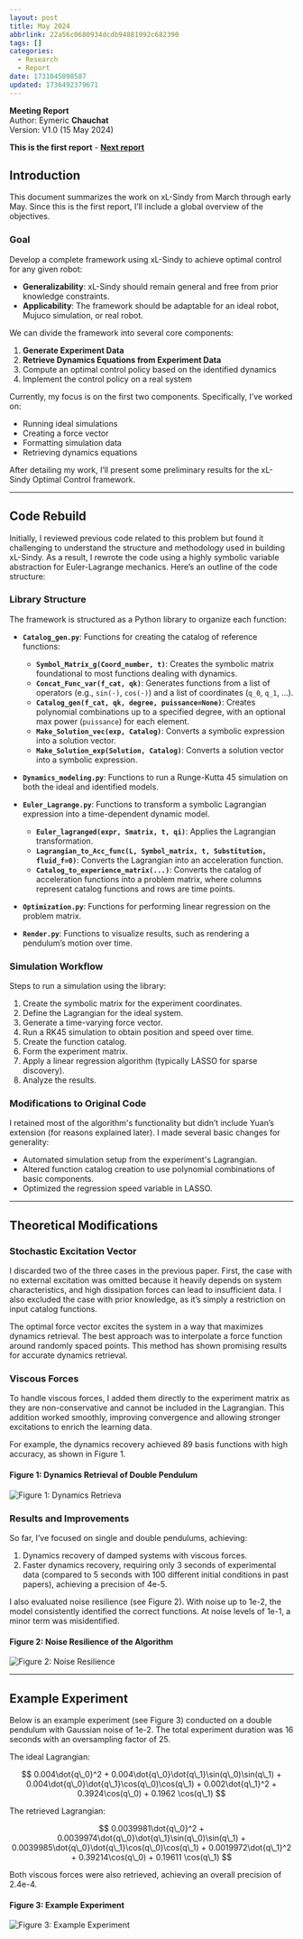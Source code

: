 ```yaml
---
layout: post
title: May 2024
abbrlink: 22a56c0680934dcdb94881992c682390
tags: []
categories:
  - Research
  - Report
date: 1731045098587
updated: 1736492379671
---
```


**Meeting Report**\
Author: Eymeric **Chauchat**\
Version: V1.0 (15 May 2024)

**This is the first report** - **[Next report](/p/5cb398f1511e45b095fa3e65c118dd62)**

## Introduction

This document summarizes the work on xL-Sindy from March through early May. Since this is the first report, I’ll include a global overview of the objectives.

### Goal

Develop a complete framework using xL-Sindy to achieve optimal control for any given robot:

- **Generalizability**: xL-Sindy should remain general and free from prior knowledge constraints.
- **Applicability**: The framework should be adaptable for an ideal robot, Mujuco simulation, or real robot.

We can divide the framework into several core components:

1. **Generate Experiment Data**
2. **Retrieve Dynamics Equations from Experiment Data**
3. Compute an optimal control policy based on the identified dynamics
4. Implement the control policy on a real system

Currently, my focus is on the first two components. Specifically, I’ve worked on:

- Running ideal simulations
- Creating a force vector
- Formatting simulation data
- Retrieving dynamics equations

After detailing my work, I’ll present some preliminary results for the xL-Sindy Optimal Control framework.

***

## Code Rebuild

Initially, I reviewed previous code related to this problem but found it challenging to understand the structure and methodology used in building xL-Sindy. As a result, I rewrote the code using a highly symbolic variable abstraction for Euler-Lagrange mechanics. Here’s an outline of the code structure:

### Library Structure

The framework is structured as a Python library to organize each function:

- **`Catalog_gen.py`**: Functions for creating the catalog of reference functions:
  - **`Symbol_Matrix_g(Coord_number, t)`**: Creates the symbolic matrix foundational to most functions dealing with dynamics.
  - **`Concat_Func_var(f_cat, qk)`**: Generates functions from a list of operators (e.g., `sin(·)`, `cos(·)`) and a list of coordinates (`q_0`, `q_1`, ...).
  - **`Catalog_gen(f_cat, qk, degree, puissance=None)`**: Creates polynomial combinations up to a specified degree, with an optional max power (`puissance`) for each element.
  - **`Make_Solution_vec(exp, Catalog)`**: Converts a symbolic expression into a solution vector.
  - **`Make_Solution_exp(Solution, Catalog)`**: Converts a solution vector into a symbolic expression.

- **`Dynamics_modeling.py`**: Functions to run a Runge-Kutta 45 simulation on both the ideal and identified models.

- **`Euler_Lagrange.py`**: Functions to transform a symbolic Lagrangian expression into a time-dependent dynamic model.
  - **`Euler_lagranged(expr, Smatrix, t, qi)`**: Applies the Lagrangian transformation.
  - **`Lagrangian_to_Acc_func(L, Symbol_matrix, t, Substitution, fluid_f=0)`**: Converts the Lagrangian into an acceleration function.
  - **`Catalog_to_experience_matrix(...)`**: Converts the catalog of acceleration functions into a problem matrix, where columns represent catalog functions and rows are time points.

- **`Optimization.py`**: Functions for performing linear regression on the problem matrix.

- **`Render.py`**: Functions to visualize results, such as rendering a pendulum’s motion over time.

### Simulation Workflow

Steps to run a simulation using the library:

1. Create the symbolic matrix for the experiment coordinates.
2. Define the Lagrangian for the ideal system.
3. Generate a time-varying force vector.
4. Run a RK45 simulation to obtain position and speed over time.
5. Create the function catalog.
6. Form the experiment matrix.
7. Apply a linear regression algorithm (typically LASSO for sparse discovery).
8. Analyze the results.

### Modifications to Original Code

I retained most of the algorithm's functionality but didn’t include Yuan’s extension (for reasons explained later). I made several basic changes for generality:

- Automated simulation setup from the experiment's Lagrangian.
- Altered function catalog creation to use polynomial combinations of basic components.
- Optimized the regression speed variable in LASSO.

***

## Theoretical Modifications

### Stochastic Excitation Vector

I discarded two of the three cases in the previous paper. First, the case with no external excitation was omitted because it heavily depends on system characteristics, and high dissipation forces can lead to insufficient data. I also excluded the case with prior knowledge, as it’s simply a restriction on input catalog functions.

The optimal force vector excites the system in a way that maximizes dynamics retrieval. The best approach was to interpolate a force function around randomly spaced points. This method has shown promising results for accurate dynamics retrieval.

### Viscous Forces

To handle viscous forces, I added them directly to the experiment matrix as they are non-conservative and cannot be included in the Lagrangian. This addition worked smoothly, improving convergence and allowing stronger excitations to enrich the learning data.

For example, the dynamics recovery achieved 89 basis functions with high accuracy, as shown in Figure 1.

#### Figure 1: Dynamics Retrieval of Double Pendulum

![Figure 1: Dynamics Retrieva](/resources/4cf86eec9a9040babbb1650c0c98fec7.png)

### Results and Improvements

So far, I’ve focused on single and double pendulums, achieving:

1. Dynamics recovery of damped systems with viscous forces.
2. Faster dynamics recovery, requiring only 3 seconds of experimental data (compared to 5 seconds with 100 different initial conditions in past papers), achieving a precision of $4\text{e-}5$.

I also evaluated noise resilience (see Figure 2). With noise up to $1\text{e-}2$, the model consistently identified the correct functions. At noise levels of $1\text{e-}1$, a minor term was misidentified.

#### Figure 2: Noise Resilience of the Algorithm

![Figure 2: Noise Resilience](/resources/7dbd198f02034d89ac4d8e3ca96084c5.png)

***

## Example Experiment

Below is an example experiment (see Figure 3) conducted on a double pendulum with Gaussian noise of $1\text{e-}2$. The total experiment duration was 16 seconds with an oversampling factor of 25.

The ideal Lagrangian:

$$
0.004\dot{q\_0}^2 + 0.004\dot{q\_0}\dot{q\_1}\sin(q\_0)\sin(q\_1) + 0.004\dot{q\_0}\dot{q\_1}\cos(q\_0)\cos(q\_1) + 0.002\dot{q\_1}^2 + 0.3924\cos(q\_0) + 0.1962 \cos(q\_1)
$$

The retrieved Lagrangian:

$$
0.0039981\dot{q\_0}^2 + 0.0039974\dot{q\_0}\dot{q\_1}\sin(q\_0)\sin(q\_1) + 0.0039985\dot{q\_0}\dot{q\_1}\cos(q\_0)\cos(q\_1) + 0.0019972\dot{q\_1}^2 + 0.39214\cos(q\_0) + 0.19611 \cos(q\_1)
$$

Both viscous forces were also retrieved, achieving an overall precision of $2.4\text{e-}4$.

#### Figure 3: Example Experiment

![Figure 3: Example Experiment](/resources/c779ed31ad394696875d1faf181968db.png)
